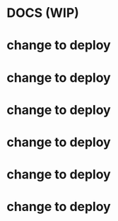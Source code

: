 # DOCS (WIP)
# change to deploy
# change to deploy
# change to deploy
# change to deploy
# change to deploy
# change to deploy
